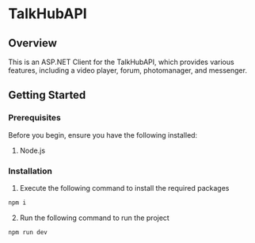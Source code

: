 # TalkHubAPI

## Overview
This is an ASP.NET Client for the TalkHubAPI, which provides various features, including a video player, forum, photomanager, and messenger.
## Getting Started
### Prerequisites
Before you begin, ensure you have the following installed:

1. Node.js

### Installation

1. Execute the following command to install the required packages
```bash
npm i
```
2. Run the following command to run the project
```bash
npm run dev
```